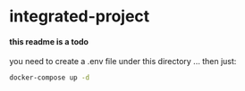 # integrated-project

#### this readme is a todo

you need to create a .env file under this directory ... then just:

```sh
docker-compose up -d
```
